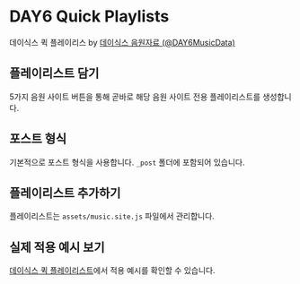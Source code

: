 # DAY6 Quick Playlists
데이식스 퀵 플레이리스
by [데이식스 음원자료 (@DAY6MusicData)](https://twitter.com/day6musicdata)

## 플레이리스트 담기
5가지 음원 사이트 버튼을 통해 곧바로 해당 음원 사이트 전용 플레이리스트를 생성합니다.

## 포스트 형식
기본적으로 포스트 형식을 사용합니다. `_post` 폴더에 포함되어 있습니다.

## 플레이리스트 추가하기
플레이리스트는 `assets/music.site.js` 파일에서 관리합니다.

## 실제 적용 예시 보기
[데이식스 퀵 플레이리스트](https://day6.kr)에서 적용 예시를 확인할 수 있습니다.
